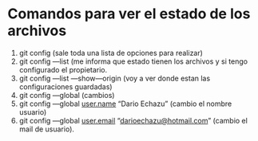 # Comandos para ver el estado de los archivos

1. git config (sale toda una lista de opciones para realizar)
2. git config —list (me informa que estado tienen los archivos y si tengo configurado el propietario.
3. git config —list —show—origin (voy a ver donde estan las configuraciones guardadas)
4. git config —global (cambios)
5. git config —global [user.name](http://user.name) “Dario Echazu” (cambio el nombre usuario)
6. git config —global [user.email](http://user.email) “darioechazu@hotmail.com” (cambio el mail de usuario).